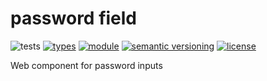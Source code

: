 # password field
![tests](https://github.com/substrate-system/password-field/actions/workflows/nodejs.yml/badge.svg)
[![types](https://img.shields.io/npm/types/@substrate-system/password-field?style=flat-square)](README.md)
[![module](https://img.shields.io/badge/module-ESM%2FCJS-blue?style=flat-square)](README.md)
[![semantic versioning](https://img.shields.io/badge/semver-2.0.0-blue?logo=semver&style=flat-square)](https://semver.org/)
[![license](https://img.shields.io/badge/license-MIT-brightgreen.svg?style=flat-square)](LICENSE)

Web component for password inputs
